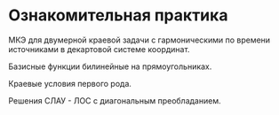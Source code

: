 # Ознакомительная практика
 
МКЭ для двумерной краевой задачи с гармоническими по времени источниками в 
декартовой системе координат. 

Базисные функции билинейные на прямоугольниках. 

Краевые условия первого рода.

Решения СЛАУ - ЛОС с диагональным преобладанием.

